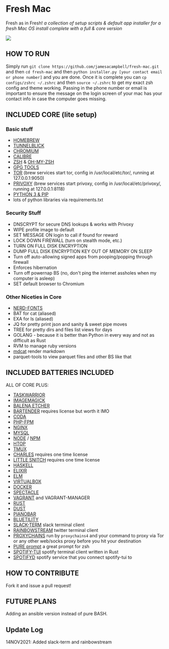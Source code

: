 # Fresh Mac

Fresh as in Fresh!
_a collection of setup scripts &amp; default app installer for a fresh Mac OS install complete with a full & core version_

![](https://i.imgur.com/5cNy1F7.png)

## HOW TO RUN

Simply run `git clone https://github.com/jamesacampbell/fresh-mac.git` and then `cd fresh-mac` and then `python installer.py [your contact email or phone number]` and you are done. Once it is complete you can `cp configs/zshrc ~/.zshrc` and then `source ~/.zshrc` to get my exact zsh config and theme working. Passing in the phone number or email is important to ensure the message on the login screen of your mac has your contact info in case the computer goes missing.

## INCLUDED CORE (lite setup)

### Basic stuff
- [HOMEBREW](https://brew.sh)
- [TUNNELBLICK](https://www.tunnelblick.net/)
- [CHROMIUM](https://www.chromium.org/)
- [CALIBRE](https://caibre-ebook.com/)
- [ZSH](https://www.zsh.org/) & [OH-MY-ZSH](http://ohmyz.sh/)
- [GPG TOOLS](https://gpgtools.org/)
- [TOR](https://www.torproject.org/download/download.html.en) (brew services start tor, config in /usr/local/etc/tor/, running at 127.0.0.1:9050)
- [PRIVOXY](http://www.privoxy.org/) (brew services start privoxy, config in /usr/local/etc/privoxy/, running at 127.0.0.1:8118)
- [PYTHON 3 & PIP](https://www.python.org/)
- lots of python libraries via requirements.txt
### Security Stuff  
- DNSCRYPT for secure DNS lookups & works with Privoxy
- WIPE profile image to default
- SET MESSAGE ON login to call if found for reward
- LOCK DOWN FIREWALL (turn on stealth mode, etc.)
- TURN ON FULL DISK ENCRYPTION
- DUMP FULL DISK ENCRYPTION KEY OUT OF MEMORY ON SLEEP
- Turn off auto-allowing signed apps from pooping/popping through firewall
- Enforces hibernation
- Turn off powernap BS (no, don't ping the internet assholes when my computer is asleep)
- SET default browser to Chromium
### Other Niceties in Core  
- [NERD-FONTS](https://github.com/ryanoasis/nerd-fonts)
- BAT for cat (aliased)
- EXA for ls (aliased)
- JQ for pretty print json and sanity & sweet pipe moves
- TREE for pretty dirs and files list views for days
- GOLANG - because it is better than Python in every way and not as difficult as Rust
- RVM to manage ruby versions
- [mdcat](https://github.com/lunaryorn/mdcat) render markdown
- parquet-tools to view parquet files and other BS like that

## INCLUDED BATTERIES INCLUDED

ALL OF CORE PLUS:

- [TASKWARRIOR](https://taskwarrior.org/)
- [IMAGEMAGICK](https://www.imagemagick.org/script/index.php)
- [BALENA ETCHER](https://www.balena.io/etcher/)
- [BARTENDER](https://www.macbartender.com) requires license but worth it IMO
- [CODA](https://www.panic.com/coda/)
- [PHP-FPM](https://php-fpm.org/download/)
- [NGINX](https://nginx.org/en/download.html)
- [MYSQL](https://dev.mysql.com/downloads/)
- [NODE](https://nodejs.org/en/download/) / [NPM](https://www.npmjs.com/package/download)
- [HTOP](http://hisham.hm/htop/)
- [TMUX](https://github.com/tmux/tmux/wiki)
- [CHARLES](https://www.charlesproxy.com/) requires one time license
- [LITTLE SNITCH](https://www.obdev.at/products/littlesnitch/index.html) requires one time license
- [HASKELL](https://www.haskell.org/)
- [ELIXIR](https://elixir-lang.org/)
- [ELM](https://elm-lang.org/)
- [VIRTUALBOX](https://www.virtualbox.org/)
- [DOCKER](https://docs.docker.com/install/)
- [SPECTACLE](https://www.spectacleapp.com/)
- [VAGRANT](https://www.vagrantup.com/) and VAGRANT-MANAGER
- [RUST](https://www.rust-lang.org/)
- [DUST](https://github.com/bootandy/dust)
- [PIANOBAR](https://github.com/PromyLOPh/pianobar/)
- [BLUETILITY](https://github.com/jnross/Bluetility)
- [SLACK-TERM](https://github.com/erroneousboat/slack-term) slack terminal client
- [RAINBOWSTREAM](https://github.com/orakaro/rainbowstream) twitter terminal client
- [PROXYCHAINS](https://github.com/rofl0r/proxychains-ng) run by `proxychains4` and your command to proxy via Tor or any other web/socks proxy before you hit your destination
- [PURE prompt](https://github.com/sindresorhus/pure) a great prompt for zsh
- [SPOTIFY-TUI](https://github.com/Rigellute/spotify-tui) spotify terminal client written in Rust
- [SPOTIFYD](https://github.com/Spotifyd/spotifyd) spotify service that you connect spotify-tui to

## HOW TO CONTRIBUTE

Fork it and issue a pull request!

## FUTURE PLANS

Adding an ansible version instead of pure BASH.

## Update Log

14NOV2021: Added slack-term and rainbowstream
